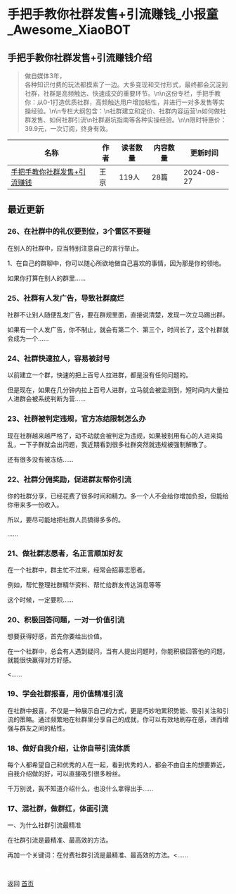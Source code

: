 # 手把手教你社群发售+引流赚钱_小报童_Awesome_XiaoBOT

## 手把手教你社群发售+引流赚钱介绍
> 做自媒体3年，  
各种知识付费的玩法都摸索了一边。大多变现和交付形式，最终都会沉淀到社群，社群是高频触达、快速成交的重要环节。\n\n这份专栏，手把手教你：从0-1打造优质社群，高频触达用户增加粘性，并进行一对多发售等实操经验。\n\n专栏大纲包含：\n社群建立和定价、社群内容运营\n如何做社群发售、如何社群引流\n社群避坑指南等各种实操经验。\n\n限时特惠价：39.9元，一次订阅，终身有效。  
  


|名称|作者|读者数量|内容数量|更新时间|
|---|---|---|---|---|
|[手把手教你社群发售+引流赚钱](https://xiaobot.net/p/wj0722?refer=0b133df9-27dc-423b-8101-639049001c13)|王京|119人|28篇|2024-08-27|

## 最近更新
### 26、在社群中的礼仪要到位，3个雷区不要碰

在别人的社群中，应当特别注意自己的言行举止。

1、在自己的群聊中，你可以随心所欲地做自己喜欢的事情，因为那是你的领地。

如果你打算在别人的群里......

### 25、社群有人发广告，导致社群腐烂

社群不让别人随便乱发广告，要在群规里面，直接说清楚，发现一次立马踢出群。



如果有一个人发广告，你不制止，就会有第二个、第三个，时间长了，这个社群就会成为一个......

### 24、社群快速拉人，容易被封号

以前建立一个群，快速的把上百号人拉进群，都是没有任何问题的。



但是现在，如果在几分钟内拉上百号人进群，立马就会被监测到，短时间内大量拉人进群会被系统判断为营......

### 23、社群被判定违规，官方冻结限制怎么办

现在社群越来越严格了，动不动就会被判定为违规，如果被别用有心的人进来捣乱，一下子群就会出问题，我近期看到很多社群突然就违规被强制解散了。



还有很多没有被冻结......

### 22、社群分佣奖励，促进群友帮你引流

你的社群分享，已经花费了很多时间和精力。多一个人不会给你增加负担，但能给你带来多一份收入。



所以，要尽可能地把社群人员搞得多多的。

 ......

### 21、做社群志愿者，名正言顺加好友

在一个社群中，群主忙不过来，经常会招募志愿者。



例如，帮忙整理社群精华资料、帮忙给群友传达消息等等



这个时候，一定要积......

### 20、积极回答问题，一对一价值引流

想要获得好感，首先你要给出价值。



在一个社群中，总会有人遇到疑问，当有人提出问题时，你能积极回答他的问题，就能很快赢得对方好感。

 <......

### 19、学会社群报喜，用价值精准引流

在社群中报喜，不仅是一种展示自己的方式，更是巧妙地累积势能、吸引关注和引流的策略。通过频繁地在社群里分享自己的成就，你可以有效地刷存在感，进而增强与群友之间的粘性。



### 18、做好自我介绍，让你自带引流体质

每个人都希望自己和优秀的人在一起，看到优秀的人，都会不由自主的想要靠近，自我介绍做的好，可以直接吸引很多粉丝。



千万别说，我不知道介绍什么，也没什么拿得出手......

### 17、混社群，做群红，体面引流

一、为什么社群引流最精准



在社群引流是最精准、最高效的方法。



再加一个关键词：在付费社群引流是最精准、最高效的方法。<......


<a href="https://github.com/Reno9527/awesome-xiaobot" style="color: white; text-decoration: none;">awesome-xiaobot</a>

返回 [首页](../README.md)
